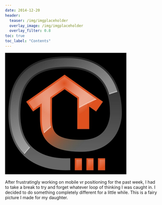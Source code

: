 ```yaml
---
date: 2014-12-20
header:
  teaser: /img/imgplaceholder
  overlay_image: /img/imgplaceholder
  overlay_filter: 0.8
toc: true
toc_label: "Contents"
--- 
```

![upload.png](/img/upload.png)

After frustratingly working on mobile vr positioning for the past week, I had
to take a break to try and forget whatever loop of thinking I was caught in. I
decided to do something completely different for a little while. This is a
fairy picture I made for my daughter.

